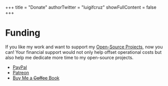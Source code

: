 +++
title = "Donate"
authorTwitter = "luigifcruz"
showFullContent = false
+++

# Funding
If you like my work and want to support my [Open-Source Projects](/projects), now you can! Your financial support would not only help offset operational costs but also help me dedicate more time to my open-source projects.

- [PayPal](https://www.paypal.com/cgi-bin/webscr?cmd=_s-xclick&hosted_button_id=TAA65AJMC7498&source=url)
- [Patreon](https://www.patreon.com/luigifcruz)
- [Buy Me a ~~Coffee~~ Book](https://www.buymeacoffee.com/luigi)

